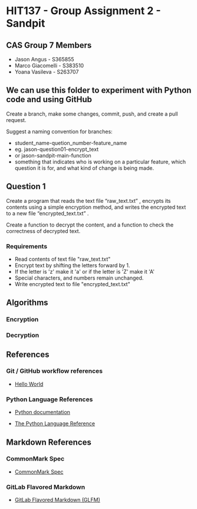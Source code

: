 # HIT137 - Group Assignment 2 - Sandpit

## CAS Group 7 Members

- Jason Angus - S365855
- Marco Giacomelli - S383510
- Yoana Vasileva - S263707

## We can use this folder to experiment with Python code and using GitHub

Create a branch, make some changes, commit, push, and create a pull request.

Suggest a naming convention for branches:

- student_name-quetion_number-feature_name
- eg. jason-question01-encrypt_text
- or jason-sandpit-main-function
- something that indicates who is working on a particular feature, which question it is for, and what kind of change is being made.

## Question 1

Create a program that reads the text file “raw_text.txt” , encrypts its contents using a simple encryption method, and writes the encrypted text to a new file “encrypted_text.txt” .

Create a function to decrypt the content, and a function to check the correctness of decrypted text.

### Requirements

- Read contents of text file "raw_text.txt"
- Encrypt text by shifting the letters forward by 1.
- If the letter is 'z' make it 'a' or if the letter is 'Z' make it 'A'
- Special characters, and numbers remain unchanged.
- Write encrypted text to file "encrypted_text.txt"

## Algorithms

### Encryption

### Decryption

## References

### Git / GitHub workflow references

- [Hello World](https://docs.github.com/en/get-started/start-your-journey/hello-world)


### Python Language References

- [Python documentation](https://docs.python.org/3/)

- [The Python Language Reference](https://docs.python.org/3/reference/index.html)

## Markdown References

### CommonMark Spec

- [CommonMark Spec](https://spec.commonmark.org/)

### GitLab Flavored Markdown

- [GitLab Flavored Markdown (GLFM)](https://docs.gitlab.com/ee/user/markdown.html)
